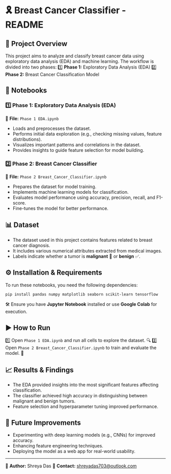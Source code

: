 # 🎗 Breast Cancer Classifier - README

## 🚀 Project Overview
This project aims to analyze and classify breast cancer data using exploratory data analysis (EDA) and machine learning. The workflow is divided into two phases:
1️⃣ **Phase 1:** Exploratory Data Analysis (EDA)
2️⃣ **Phase 2:** Breast Cancer Classification Model

## 📂 Notebooks
### 1️⃣ Phase 1: Exploratory Data Analysis (EDA)
📌 **File:** `Phase 1 EDA.ipynb`
- Loads and preprocesses the dataset.
- Performs initial data exploration (e.g., checking missing values, feature distributions).
- Visualizes important patterns and correlations in the dataset.
- Provides insights to guide feature selection for model building.

### 2️⃣ Phase 2: Breast Cancer Classifier
📌 **File:** `Phase 2 Breast_Cancer_Classifier.ipynb`
- Prepares the dataset for model training.
- Implements machine learning models for classification.
- Evaluates model performance using accuracy, precision, recall, and F1-score.
- Fine-tunes the model for better performance.

## 📊 Dataset
- The dataset used in this project contains features related to breast cancer diagnosis.
- It includes various numerical attributes extracted from medical images.
- Labels indicate whether a tumor is **malignant** 🚨 or **benign** ✅.

## ⚙️ Installation & Requirements
To run these notebooks, you need the following dependencies:
```bash
pip install pandas numpy matplotlib seaborn scikit-learn tensorflow
```
🛠️ Ensure you have **Jupyter Notebook** installed or use **Google Colab** for execution.

## ▶️ How to Run
1️⃣ Open `Phase 1 EDA.ipynb` and run all cells to explore the dataset. 🔍
2️⃣ Open `Phase 2 Breast_Cancer_Classifier.ipynb` to train and evaluate the model. 🤖

## 📈 Results & Findings
- The EDA provided insights into the most significant features affecting classification.
- The classifier achieved high accuracy in distinguishing between malignant and benign tumors.
- Feature selection and hyperparameter tuning improved performance.

## 🌟 Future Improvements
- Experimenting with deep learning models (e.g., CNNs) for improved accuracy.
- Enhancing feature engineering techniques.
- Deploying the model as a web app for real-world usability.

---
📌 **Author:** Shreya Das 
📩 **Contact:** shreyadas703@outlook.com

